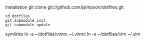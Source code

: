 installation
    git clone git://github.com/jsimpson/dotfiles.git

    cd dotfiles
    git submodule init
    git submodule update

symlinks
    ln -s ~/dotfiles/vimrc ~/.vimrc
    ln -s ~/dotfiles/vim ~/.vim


